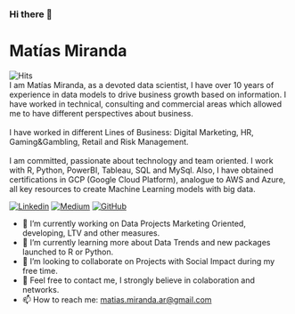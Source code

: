 ### Hi there 👋

# Matías Miranda
<img src="https://hitcounter.pythonanywhere.com/count/tag.svg?url=https%3A%2F%2Fgithub.com%2FMatiasArgentina" alt="Hits">
<br>
I am Matías Miranda, as a devoted data scientist, I have over 10 years of experience in data models to drive business growth based on information. I have worked in technical, consulting and commercial areas which allowed me to have different perspectives about business.
</br>
<br>
I have worked in different Lines of Business: Digital Marketing, HR, Gaming&Gambling, Retail and Risk Management. 
</br>
<br>
I am committed, passionate about technology and team oriented. I work with R, Python, PowerBI, Tableau, SQL and MySql. Also, I have obtained certifications in GCP (Google Cloud Platform), analogue to AWS and Azure, all key resources to create Machine Learning models with big data.
</br>

[![Linkedin](https://img.shields.io/badge/-LinkedIn-blue?logo=Linkedin&logoColor=white&link=https://www.linkedin.com/in/matias-miranda/?locale=en_US)](https://www.linkedin.com/in/matias-miranda/?locale=en_US)
[![Medium](https://img.shields.io/badge/Gitlab-Link-orange)](https://gitlab.com/m.miranda)
[![GitHub](https://img.shields.io/github/followers/matiasargentina?label=follow&style=social)](https://github.com/matiasargentina)

- 🔭 I’m currently working on Data Projects Marketing Oriented, developing, LTV and other measures.
- 🌱 I’m currently learning more about Data Trends and new packages launched to R or Python.
- 👯 I’m looking to collaborate on Projects with Social Impact during my free time.
- 💬 Feel free to contact me, I strongly believe in colaboration and networks. 
- 📫 How to reach me: matias.miranda.ar@gmail.com

<!--
- 😄 Pronouns: ...
- ⚡ Fun fact: ...
[![Top Langs](https://github-readme-stats.vercel.app/api/top-langs/?username=MatiasArgentina&layout=compact&count_private=true)](https://github.com/MatiasArgentina/github-readme-stats)
-->

<!---
_Last updated: 2020.09.27_
--->
